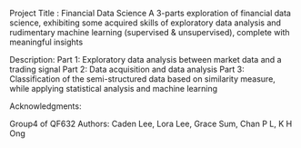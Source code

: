 Project Title : Financial Data Science
A 3-parts exploration of financial data science, exhibiting some acquired skills of exploratory data analysis and rudimentary machine learning (supervised & unsupervised), complete with meaningful insights 

Description: 
Part 1: Exploratory data analysis between market data and a trading signal
Part 2: Data acquisition and data analysis
Part 3: Classification of the semi-structured data based on similarity measure, while applying statistical analysis and machine learning  

Acknowledgments:

Group4 of QF632
Authors:  Caden Lee, 
          Lora Lee, 
          Grace Sum, 
          Chan P L, 
          K H Ong

